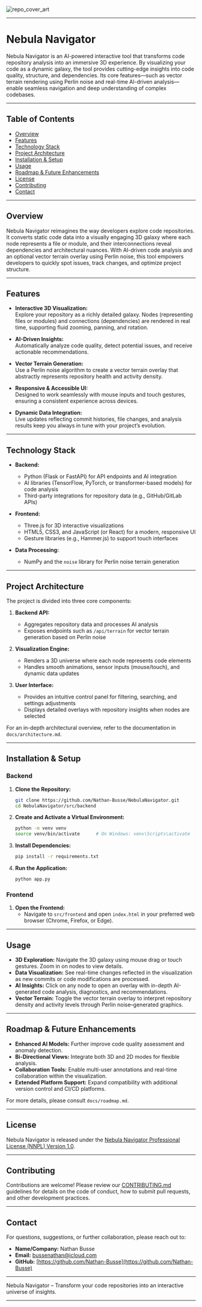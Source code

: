![repo_cover_art](https://github.com/user-attachments/assets/420f8c59-62c0-4582-8c6f-cb3457088953)


---
# Nebula Navigator

Nebula Navigator is an AI-powered interactive tool that transforms code repository analysis into an immersive 3D experience. By visualizing your code as a dynamic galaxy, the tool provides cutting-edge insights into code quality, structure, and dependencies. Its core features—such as vector terrain rendering using Perlin noise and real-time AI-driven analysis—enable seamless navigation and deep understanding of complex codebases.

---

## Table of Contents

- [Overview](#overview)
- [Features](#features)
- [Technology Stack](#technology-stack)
- [Project Architecture](#project-architecture)
- [Installation & Setup](#installation--setup)
- [Usage](#usage)
- [Roadmap & Future Enhancements](#roadmap--future-enhancements)
- [License](#license)
- [Contributing](#contributing)
- [Contact](#contact)

---

## Overview

Nebula Navigator reimagines the way developers explore code repositories. It converts static code data into a visually engaging 3D galaxy where each node represents a file or module, and their interconnections reveal dependencies and architectural nuances. With AI-driven code analysis and an optional vector terrain overlay using Perlin noise, this tool empowers developers to quickly spot issues, track changes, and optimize project structure.

---

## Features

- **Interactive 3D Visualization:**  
  Explore your repository as a richly detailed galaxy. Nodes (representing files or modules) and connections (dependencies) are rendered in real time, supporting fluid zooming, panning, and rotation.

- **AI-Driven Insights:**  
  Automatically analyze code quality, detect potential issues, and receive actionable recommendations.

- **Vector Terrain Generation:**  
  Use a Perlin noise algorithm to create a vector terrain overlay that abstractly represents repository health and activity density.

- **Responsive & Accessible UI:**  
  Designed to work seamlessly with mouse inputs and touch gestures, ensuring a consistent experience across devices.

- **Dynamic Data Integration:**  
  Live updates reflecting commit histories, file changes, and analysis results keep you always in tune with your project’s evolution.

---

## Technology Stack

- **Backend:**  
  - Python (Flask or FastAPI) for API endpoints and AI integration  
  - AI libraries (TensorFlow, PyTorch, or transformer-based models) for code analysis  
  - Third-party integrations for repository data (e.g., GitHub/GitLab APIs)

- **Frontend:**  
  - Three.js for 3D interactive visualizations  
  - HTML5, CSS3, and JavaScript (or React) for a modern, responsive UI  
  - Gesture libraries (e.g., Hammer.js) to support touch interfaces

- **Data Processing:**  
  - NumPy and the `noise` library for Perlin noise terrain generation

---

## Project Architecture

The project is divided into three core components:

1. **Backend API:**  
   - Aggregates repository data and processes AI analysis  
   - Exposes endpoints such as `/api/terrain` for vector terrain generation based on Perlin noise

2. **Visualization Engine:**  
   - Renders a 3D universe where each node represents code elements  
   - Handles smooth animations, sensor inputs (mouse/touch), and dynamic data updates

3. **User Interface:**  
   - Provides an intuitive control panel for filtering, searching, and settings adjustments  
   - Displays detailed overlays with repository insights when nodes are selected

For an in-depth architectural overview, refer to the documentation in `docs/architecture.md`.

---

## Installation & Setup

### Backend

1. **Clone the Repository:**
   ```bash
   git clone https://github.com/Nathan-Busse/NebulaNavigator.git
   cd NebulaNavigator/src/backend
   ```

2. **Create and Activate a Virtual Environment:**
   ```bash
   python -m venv venv
   source venv/bin/activate      # On Windows: venv\Scripts\activate
   ```

3. **Install Dependencies:**
   ```bash
   pip install -r requirements.txt
   ```

4. **Run the Application:**
   ```bash
   python app.py
   ```

### Frontend

1. **Open the Frontend:**
   - Navigate to `src/frontend` and open `index.html` in your preferred web browser (Chrome, Firefox, or Edge).

---

## Usage

- **3D Exploration:** Navigate the 3D galaxy using mouse drag or touch gestures. Zoom in on nodes to view details.
- **Data Visualization:** See real-time changes reflected in the visualization as new commits or code modifications are processed.
- **AI Insights:** Click on any node to open an overlay with in-depth AI-generated code analysis, diagnostics, and recommendations.
- **Vector Terrain:** Toggle the vector terrain overlay to interpret repository density and activity levels through Perlin noise–generated graphics.

---

## Roadmap & Future Enhancements

- **Enhanced AI Models:** Further improve code quality assessment and anomaly detection.
- **Bi-Directional Views:** Integrate both 3D and 2D modes for flexible analysis.
- **Collaboration Tools:** Enable multi-user annotations and real-time collaboration within the visualization.
- **Extended Platform Support:** Expand compatibility with additional version control and CI/CD platforms.
  
For more details, please consult `docs/roadmap.md`.

---

## License

Nebula Navigator is released under the [Nebula Navigator Professional License (NNPL) Version 1.0](LICENSE).

---

## Contributing

Contributions are welcome! Please review our [CONTRIBUTING.md](CONTRIBUTING.md) guidelines for details on the code of conduct, how to submit pull requests, and other development practices.

---

## Contact

For questions, suggestions, or further collaboration, please reach out to:

- **Name/Company:** Nathan Busse
- **Email:** bussenathan@icloud.com
- **GitHub:** [https://github.com/Nathan-Busse](https://github.com/Nathan-Busse)

---

Nebula Navigator – Transform your code repositories into an interactive universe of insights.

---

